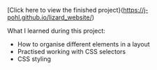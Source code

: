 [Click here to view the finished project}(https://j-pohl.github.io/lizard_website/)

What I learned during this project:
- How to organise different elements in a layout
- Practised working with CSS selectors
- CSS styling 
